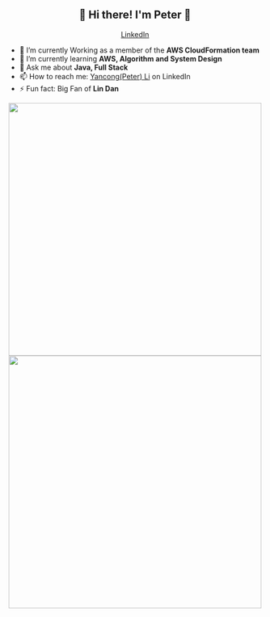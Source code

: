 <h2 align="center">👋  Hi there! I'm Peter 👋</h2>
<p align="center">
  <a href="https://www.linkedin.com/in/ubcpeterli/">LinkedIn</a> 
</p>

- 🔭 I’m currently Working as a member of the **AWS CloudFormation team**
- 🌱 I’m currently learning **AWS, Algorithm and System Design**
- 💬 Ask me about **Java, Full Stack**
- 📫 How to reach me: [Yancong(Peter) Li](https://www.linkedin.com/in/ubcpeterli/) on LinkedIn
- ⚡ Fun fact: Big Fan of **Lin Dan**

<p align="center">
<!--   <img src="https://raw.githubusercontent.com/YancongLi/YancongLi/master/Dolphin.jpg" width="200"> -->
  <img src="https://www.mykhel.com/img/2017/11/lin-dan-e-15-1510750101.jpg" width="500">
  <img src="https://extranet.bwfbadminton.com/docs/players/50906/gallery/20180802_1714_WorldChampionships2018_MIK_1795.jpg" width="500">
</p>
